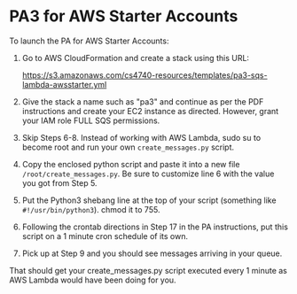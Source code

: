# PA3 for AWS Starter Accounts

To launch the PA for AWS Starter Accounts:

1. Go to AWS CloudFormation and create a stack using this URL: 

    https://s3.amazonaws.com/cs4740-resources/templates/pa3-sqs-lambda-awsstarter.yml

2. Give the stack a name such as "pa3" and continue as per the PDF instructions and create your EC2 instance as directed. However, grant your IAM role FULL SQS permissions.
3. Skip Steps 6-8. Instead of working with AWS Lambda, sudo su to become root and run your own `create_messages.py` script.
4. Copy the enclosed python script and paste it into a new file `/root/create_messages.py`. Be sure to customize line 6 with the value you got from Step 5.
5. Put the Python3 shebang line at the top of your script (something like `#!/usr/bin/python3`). chmod it to 755.
6. Following the crontab directions in Step 17 in the PA instructions, put this script on a 1 minute cron schedule of its own.
7. Pick up at Step 9 and you should see messages arriving in your queue.

That should get your create_messages.py script executed every 1 minute as AWS Lambda would have been doing for you.
